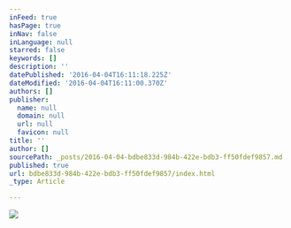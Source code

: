 ```yaml
---
inFeed: true
hasPage: true
inNav: false
inLanguage: null
starred: false
keywords: []
description: ''
datePublished: '2016-04-04T16:11:18.225Z'
dateModified: '2016-04-04T16:11:00.370Z'
authors: []
publisher:
  name: null
  domain: null
  url: null
  favicon: null
title: ''
author: []
sourcePath: _posts/2016-04-04-bdbe833d-984b-422e-bdb3-ff50fdef9857.md
published: true
url: bdbe833d-984b-422e-bdb3-ff50fdef9857/index.html
_type: Article

---
```

![](https://the-grid-user-content.s3-us-west-2.amazonaws.com/cd1b155d-bdca-480a-b657-08c5c1bb4cf7.jpg)